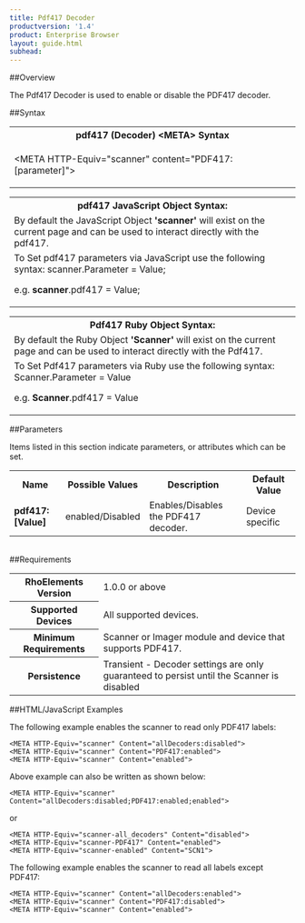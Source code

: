 ```yaml
---
title: Pdf417 Decoder
productversion: '1.4'
product: Enterprise Browser
layout: guide.html
subhead: 
---
```

##Overview

The Pdf417 Decoder is used to enable or disable the PDF417 decoder.

##Syntax

<table class="re-table"><tr><th class="tableHeading">pdf417 (Decoder) &lt;META&gt; Syntax
</th></tr><tr><td class="clsSyntaxCells clsOddRow"><p>&lt;META HTTP-Equiv="scanner" content="PDF417:[parameter]"&gt;</p></td></tr></table>
<table class="re-table"><tr><th class="tableHeading">pdf417 JavaScript Object Syntax:</th></tr><tr><td class="clsSyntaxCells clsOddRow">
By default the JavaScript Object <b>'scanner'</b> will exist on the current page and can be used to interact directly with the pdf417.
</td></tr><tr><td class="clsSyntaxCells clsEvenRow">
To Set pdf417 parameters via JavaScript use the following syntax: scanner.Parameter = Value;
<P />e.g. <b>scanner</b>.pdf417 = Value;
</td></tr></table>
<table class="re-table"><tr><th class="tableHeading">Pdf417 Ruby Object Syntax:</th></tr><tr><td class="clsSyntaxCells clsOddRow">
By default the Ruby Object <b>'Scanner'</b> will exist on the current page and can be used to interact directly with the Pdf417.
</td></tr><tr><td class="clsSyntaxCells clsEvenRow">
To Set Pdf417 parameters via Ruby use the following syntax: Scanner.Parameter = Value
<P />e.g. <b>Scanner</b>.pdf417 = Value
</td></tr></table>



##Parameters


Items listed in this section indicate parameters, or attributes which can be set.
<table class="re-table"><col width="20%" /><col width="20%" /><col width="38%" /><col width="22%" /><tr><th class="tableHeading">Name</th><th class="tableHeading">Possible Values</th><th class="tableHeading">Description</th><th class="tableHeading">Default Value</th></tr><tr><td class="clsSyntaxCells clsOddRow"><b>pdf417:[Value]
</b></td><td class="clsSyntaxCells clsOddRow">enabled/Disabled</td><td class="clsSyntaxCells clsOddRow">Enables/Disables the PDF417 decoder.</td><td class="clsSyntaxCells clsOddRow">Device specific</td></tr></table>
<table class="re-table"><col width="78%" /><col width="8%" /><col width="1%" /><col width="5%" /><col width="1%" /><col width="5%" /><col width="2%" /></table>





##Requirements

<table class="re-table"><tr><th class="tableHeading">RhoElements Version</th><td class="clsSyntaxCell clsEvenRow">1.0.0 or above
</td></tr><tr><th class="tableHeading">Supported Devices</th><td class="clsSyntaxCell clsOddRow">All supported devices.</td></tr><tr><th class="tableHeading">Minimum Requirements</th><td class="clsSyntaxCell clsOddRow">Scanner or Imager module and device that supports PDF417.</td></tr><tr><th class="tableHeading">Persistence</th><td class="clsSyntaxCell clsEvenRow">Transient - Decoder settings are only guaranteed to persist until the Scanner is disabled</td></tr></table>


##HTML/JavaScript Examples

The following example enables the scanner to read only PDF417 labels:

	<META HTTP-Equiv="scanner" Content="allDecoders:disabled">
	<META HTTP-Equiv="scanner" Content="PDF417:enabled">
	<META HTTP-Equiv="scanner" Content="enabled">
	
Above example can also be written as shown below:

	<META HTTP-Equiv="scanner" Content="allDecoders:disabled;PDF417:enabled;enabled">
	
or

	<META HTTP-Equiv="scanner-all_decoders" Content="disabled">
	<META HTTP-Equiv="scanner-PDF417" Content="enabled">
	<META HTTP-Equiv="scanner-enabled" Content="SCN1">
	
The following example enables the scanner to read all labels except PDF417:

	<META HTTP-Equiv="scanner" Content="allDecoders:enabled">
	<META HTTP-Equiv="scanner" Content="PDF417:disabled">
	<META HTTP-Equiv="scanner" Content="enabled">
	



